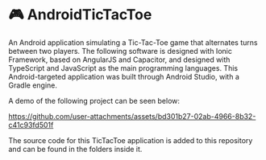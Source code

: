 # 🎮 AndroidTicTacToe
An Android application simulating a Tic-Tac-Toe game that alternates turns between two players. The following software is designed with Ionic Framework, based on AngularJS and Capacitor, and designed with TypeScript and JavaScript as the main programming languages. This Android-targeted application was built through Android Studio, with a Gradle engine. 


A demo of the following project can be seen below:

https://github.com/user-attachments/assets/bd301b27-02ab-4966-8b32-c41c93fd501f

The source code for this TicTacToe application is added to this repository and can be found in the folders inside it.
